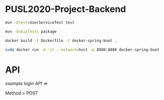 # PUSL2020-Project-Backend

```sh
mvn -Dtest=UserServiceTest test
```

```sh
mvn -DskipTests package
```

```sh
docker build -f Dockerfile -t docker-spring-boot .
```

```sh
sudo docker run -d -it --network=host -p 8080:8080 docker-spring-boot
```

# API

_example login API =>_

Method = POST

[//]: # (```sh)

[//]: # (http://139.59.119.228/api/login)

[//]: # (```)

[//]: # (```javascript)

[//]: # (  {)

[//]: # (    "username": "root",)

[//]: # (    "password": "123")

[//]: # (  })

[//]: # (```)

